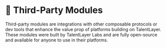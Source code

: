 # 🦝 Third-Party Modules

Third-party modules are integrations with other composable protocols or dev tools that enhance the value prop of platforms building on TalentLayer. These modules were built by TalentLayer Labs and are fully open-source and available for anyone to use in their platforms.
